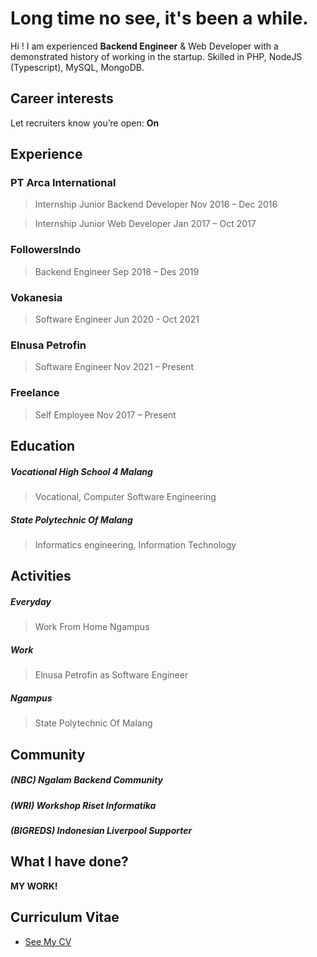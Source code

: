 
# Long time no see, it's been a while.

Hi ! I am experienced **Backend Engineer** & Web Developer with a demonstrated history of working in the startup. Skilled in PHP, NodeJS (Typescript), MySQL, MongoDB.

## Career interests
Let recruiters know you’re open: **On**

## Experience
### PT Arca International
> Internship Junior Backend Developer
Nov 2016 – Dec 2016

> Internship Junior Web Developer
Jan 2017 – Oct 2017

### FollowersIndo
> Backend Engineer
Sep 2018 – Des 2019

### Vokanesia
> Software Engineer
Jun 2020 - Oct 2021

### Elnusa Petrofin
> Software Engineer
Nov 2021 – Present

### Freelance
> Self Employee
Nov 2017 – Present

## Education
##### Vocational High School 4 Malang
> Vocational, Computer Software Engineering


##### State Polytechnic Of Malang
> Informatics engineering, Information Technology

## Activities
##### Everyday
> Work From Home
> Ngampus

##### Work
> Elnusa Petrofin as Software Engineer

##### Ngampus
> State Polytechnic Of Malang

## Community
##### (NBC) Ngalam Backend Community
##### (WRI) Workshop Riset Informatika
##### (BIGREDS) Indonesian Liverpool Supporter

## What I have done?
**MY WORK!**

## Curriculum Vitae
- [See My CV](https://drive.google.com/file/d/1Ye_KzcE3dvuq58RvMD5tA1athzo6JHiT/view?usp=sharing)
